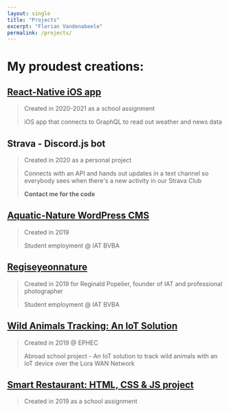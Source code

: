 ```yaml
---
layout: single
title: "Projects"
excerpt: "Florian Vandenabeele"
permalink: /projects/
---
```


# My proudest creations: 

## [React-Native iOS app](https://www.youtube.com/watch?v=UkR1yAR3Rus&feature=youtu.be)

> Created in 2020-2021 as a school assignment
>
> iOS app that connects to GraphQL to read out weather and news data

## Strava - Discord.js bot

> Created in 2020 as a personal project
>
> Connects with an API and hands out updates in a text channel so everybody sees when there's a new activity in our Strava Club
>
> **Contact me for the code**

## [Aquatic-Nature WordPress CMS](https://aquatic-nature.be/)

> Created in 2019
>
> Student employment @ IAT BVBA

## [Regiseyeonnature](http://www.regiseyeonnature.com/)

> Created in 2019 for Reginald Popelier, founder of IAT and professional photographer
>
> Student employment @ IAT BVBA

## [Wild Animals Tracking: An IoT Solution](https://ict-week-group6.herokuapp.com/)

> Created in 2019 @ EPHEC 
>
> Abroad school project - An IoT solution to track wild animals with an IoT device over the Lora WAN Network

## [Smart Restaurant: HTML, CSS & JS project](https://www.youtube.com/watch?v=U7DJuDYtmt0&feature=youtu.be)

> Created in 2019 as a school assignment
